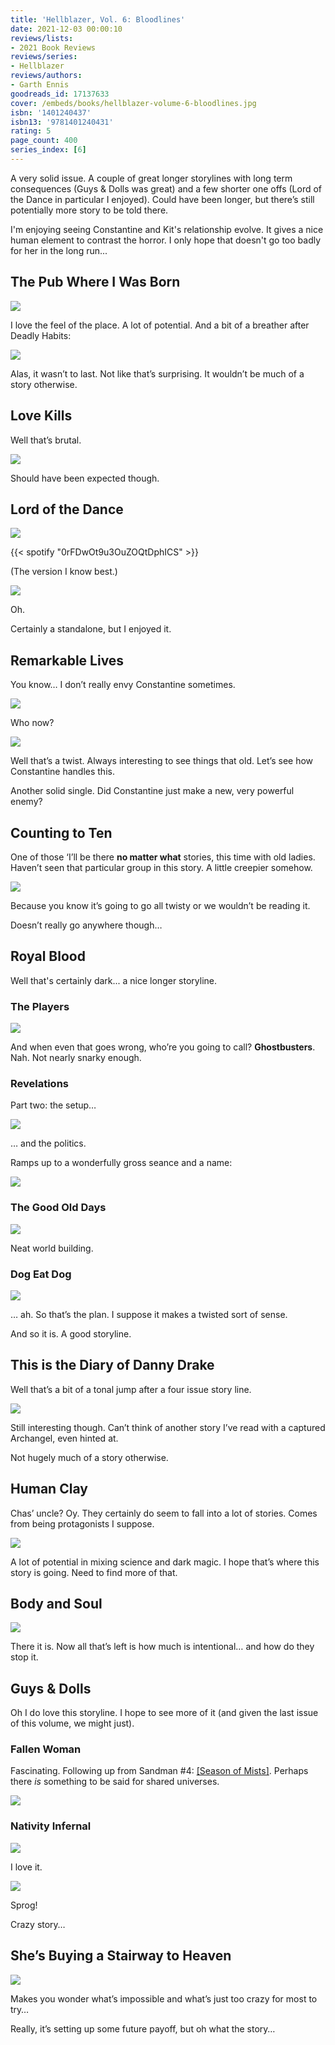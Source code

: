 ```yaml
---
title: 'Hellblazer, Vol. 6: Bloodlines'
date: 2021-12-03 00:00:10
reviews/lists:
- 2021 Book Reviews
reviews/series:
- Hellblazer
reviews/authors:
- Garth Ennis
goodreads_id: 17137633
cover: /embeds/books/hellblazer-volume-6-bloodlines.jpg
isbn: '1401240437'
isbn13: '9781401240431'
rating: 5
page_count: 400
series_index: [6]
---
```

A very solid issue. A couple of great longer storylines with long term consequences (Guys & Dolls was great) and a few shorter one offs (Lord of the Dance in particular I enjoyed). Could have been longer, but there’s still potentially more story to be told there. 

I'm enjoying seeing Constantine and Kit's relationship evolve. It gives a nice human element to contrast the horror. I only hope that doesn't go too badly for her in the long run...

## The Pub Where I Was Born

![](/embeds/books/attachments/hellblazer-6-c7dfab.png)

I love the feel of the place. A lot of potential. And a bit of a breather after Deadly Habits:

![](/embeds/books/attachments/hellblazer-6-d9fafa.png)

Alas, it wasn’t to last. Not like that’s surprising. It wouldn’t be much of a story otherwise. 

## Love Kills
Well that’s brutal. 

![](/embeds/books/attachments/hellblazer-6-1f0c6f.png)

Should have been expected though. 

## Lord of the Dance

![](/embeds/books/attachments/hellblazer-6-d7cb76.png)

{{< spotify "0rFDwOt9u3OuZOQtDphICS" >}}

(The version I know best.)

![](/embeds/books/attachments/hellblazer-6-b0a2ea.png)

Oh. 

Certainly a standalone, but I enjoyed it. 

## Remarkable Lives
You know… I don’t really envy Constantine sometimes. 

![](/embeds/books/attachments/hellblazer-6-ebacf3.png)

Who now?

![](/embeds/books/attachments/hellblazer-6-523db6.png)

Well that’s a twist. Always interesting to see things that old. Let’s see how Constantine handles this. 

Another solid single. Did Constantine just make a new, very powerful enemy? 

## Counting to Ten
One of those ‘I’ll be there **no matter what** stories, this time with old ladies. Haven’t seen that particular group in this story. A little creepier somehow. 

![](/embeds/books/attachments/hellblazer-6-26e036.png)

Because you know it’s going to go all twisty or we wouldn’t be reading it. 

Doesn’t really go anywhere though…

## Royal Blood

Well that's certainly dark... a nice longer storyline. 

### The Players

![](/embeds/books/attachments/hellblazer-6-6d4795.png)

And when even that goes wrong, who’re you going to call? **Ghostbusters**. Nah. Not nearly snarky enough. 

### Revelations
Part two: the setup…

![](/embeds/books/attachments/hellblazer-6-6bd47e.png)

… and the politics. 

Ramps up to a wonderfully gross seance and a name:

![](/embeds/books/attachments/hellblazer-6-b5d17d.png)

### The Good Old Days

![](/embeds/books/attachments/hellblazer-6-42b363.png)

Neat world building. 

### Dog Eat Dog

![](/embeds/books/attachments/hellblazer-6-b6a471.png)

… ah. So that’s the plan. I suppose it makes a twisted sort of sense. 

And so it is. A good storyline. 

## This is the Diary of Danny Drake
Well that’s a bit of a tonal jump after a four issue story line. 

![](/embeds/books/attachments/hellblazer-6-f8db37.png)

Still interesting though. Can’t think of another story I’ve read with a captured Archangel, even hinted at. 

Not hugely much of a story otherwise. 

## Human Clay
Chas’ uncle? Oy. They certainly do seem to fall into a lot of stories. Comes from being protagonists I suppose. 

![](/embeds/books/attachments/hellblazer-6-570952.png)

A lot of potential in mixing science and dark magic. I hope that’s where this story is going. Need to find more of that. 

## Body and Soul

![](/embeds/books/attachments/hellblazer-6-4258fd.png)

There it is. Now all that’s left is how much is intentional… and how do they stop it. 

## Guys & Dolls

Oh I do love this storyline. I hope to see more of it (and given the last issue of this volume, we might just). 

### Fallen Woman

Fascinating. Following up from Sandman #4: [[Season of Mists]](). Perhaps there *is* something to be said for shared universes. 

![](/embeds/books/attachments/hellblazer-6-d43167.png)

### Nativity Infernal

![](/embeds/books/attachments/hellblazer-6-1a9e3d.png)

I love it. 

![](/embeds/books/attachments/hellblazer-6-01f144.png)

Sprog!

Crazy story…

## She’s Buying a Stairway to Heaven

![](/embeds/books/attachments/hellblazer-6-c82bd5.png)

Makes you wonder what’s impossible and what’s just too crazy for most to try…

Really, it’s setting up some future payoff, but oh what the story…